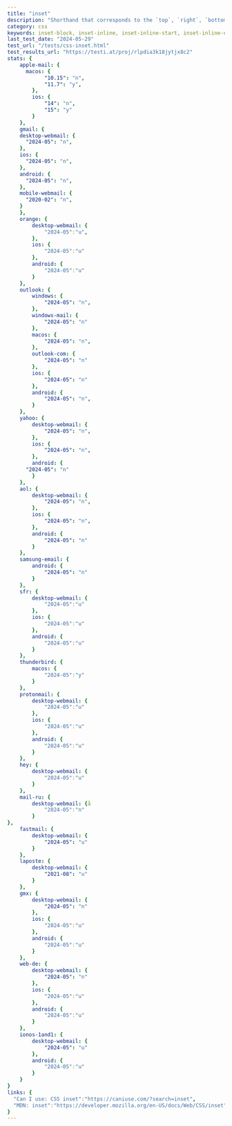 ```yaml
---
title: "inset"
description: "Shorthand that corresponds to the `top`, `right`, `bottom`, and/or `left` properties"
category: css
keywords: inset-block, inset-inline, inset-inline-start, inset-inline-end, inset-block-start, inset-block-end
last_test_date: "2024-05-29"
test_url: "/tests/css-inset.html"
test_results_url: "https://testi.at/proj/rlpdia3k18jytjx8c2"
stats: {
	apple-mail: {
	  macos: {
			"10.15": "n",
			"11.7": "y",
		},
		ios: {
			"14": "n",
			"15": "y"
		}
	},
	gmail: {
    desktop-webmail: {
      "2024-05": "n",
    },
    ios: {
      "2024-05": "n",
    },
    android: {
      "2024-05": "n",
    },
    mobile-webmail: {
      "2020-02": "n",
    }
	},
	orange: {
		desktop-webmail: {
			"2024-05":"u",
		},
		ios: {
			"2024-05":"u"
		},
		android: {
			"2024-05":"u"
		}
	},
	outlook: {
		windows: {
			"2024-05": "n",
		},
		windows-mail: {
			"2024-05": "n"
		},
		macos: {
			"2024-05": "n",
		},
		outlook-com: {
			"2024-05": "n"
		},
		ios: {
			"2024-05": "n"
		},
		android: {
			"2024-05": "n",
		}
	},
	yahoo: { 
		desktop-webmail: {
			"2024-05": "n",
		},
		ios: {
			"2024-05": "n",
		},
		android: {
      "2024-05": "n"
		}
	},
	aol: {
		desktop-webmail: {
			"2024-05": "n",
		},
		ios: {
			"2024-05": "n",
		},
		android: {
			"2024-05": "n"
		}
	},
	samsung-email: {
		android: {
			"2024-05": "n"
		}
	},
	sfr: {
		desktop-webmail: {
			"2024-05":"u"
		},
		ios: {
			"2024-05":"u"
		},
		android: {
			"2024-05":"u"
		}
	},
	thunderbird: {
		macos: {
			"2024-05":"y"
		}
	},
	protonmail: {
		desktop-webmail: {
			"2024-05":"u"
		},
		ios: {
			"2024-05":"u"
		},
		android: {
			"2024-05":"u"
		}
	},
	hey: {
		desktop-webmail: {
			"2024-05":"u"
		}
	},
	mail-ru: {
		desktop-webmail: {å
			"2024-05":"n"
		}
},
	fastmail: {
		desktop-webmail: {
			"2024-05": "u"
		}
	},
	laposte: {
		desktop-webmail: {
			"2021-08": "u"
		}
	},
	gmx: {
		desktop-webmail: {
			"2024-05": "n"
		},
		ios: {
			"2024-05":"u"
		},
		android: {
			"2024-05":"u"
		}
	},
	web-de: {
		desktop-webmail: {
			"2024-05": "n"
		},
		ios: {
			"2024-05":"u"
		},
		android: {
			"2024-05":"u"
		}
	},
	ionos-1and1: {
		desktop-webmail: {
			"2024-05": "u"
		},
		android: {
			"2024-05":"u"
		}
	}
}
links: {
  "Can I use: CSS inset":"https://caniuse.com/?search=inset",
  "MDN: inset":"https://developer.mozilla.org/en-US/docs/Web/CSS/inset"
}
---
```

